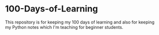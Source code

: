# 100-Days-of-Learning

This repository is for keeping my 100 days of learning and also for keeping my Python notes which I'm teaching for beginner students. 
